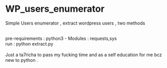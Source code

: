 # WP_users_enumerator
Simple Users enumerator , extract wordpress users , two methods 

<br>pre-requirements : 
python3  - Modules : requests,sys 
<br>run : python extract.py 
<br>
<br>Just a ta7richa to pass my fucking time and as a self education for me bcz new to python .
